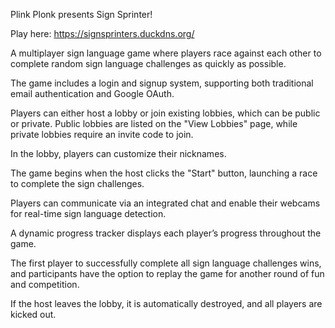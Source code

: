 Plink Plonk presents Sign Sprinter!

Play here: https://signsprinters.duckdns.org/

A multiplayer sign language game where players race against each other to complete random sign language challenges as quickly as possible.

The game includes a login and signup system, supporting both traditional email authentication and Google OAuth.

Players can either host a lobby or join existing lobbies, which can be public or private. Public lobbies are listed on the "View Lobbies" page, while private lobbies require an invite code to join.

In the lobby, players can customize their nicknames.

The game begins when the host clicks the "Start" button, launching a race to complete the sign challenges.

Players can communicate via an integrated chat and enable their webcams for real-time sign language detection.

A dynamic progress tracker displays each player’s progress throughout the game.

The first player to successfully complete all sign language challenges wins, and participants have the option to replay the game for another round of fun and competition.

If the host leaves the lobby, it is automatically destroyed, and all players are kicked out. 
